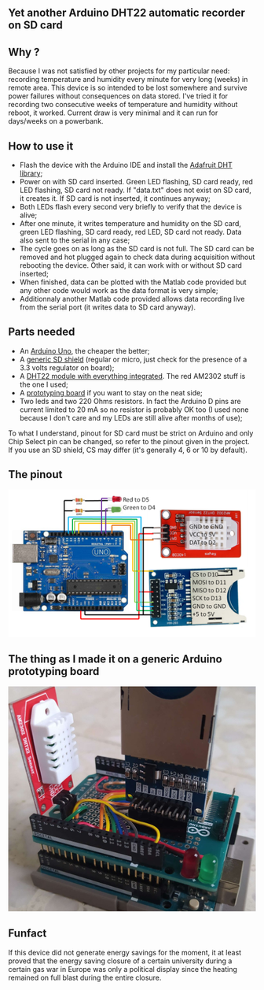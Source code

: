 ## Yet another Arduino DHT22 automatic recorder on SD card

## Why ?
Because I was not satisfied by other projects for my particular need: recording temperature and humidity every minute for very long (weeks) in remote area. This device is so intended to be lost somewhere and survive power failures without consequences on data stored. I've tried it for recording two consecutive weeks of temperature and humidity without reboot, it worked. Current draw is very minimal and it can run for days/weeks on a powerbank.

## How to use it
- Flash the device with the Arduino IDE and install the [Adafruit DHT library](https://github.com/adafruit/DHT-sensor-library);
- Power on with SD card inserted. Green LED flashing, SD card ready, red LED flashing, SD card not ready. If "data.txt" does not exist on SD card, it creates it. If SD card is not inserted, it continues anyway;
- Both LEDs flash every second very briefly to verify that the device is alive;
- After one minute, it writes temperature and humidity on the SD card, green LED flashing, SD card ready, red LED, SD card not ready. Data also sent to the serial in any case;
- The cycle goes on as long as the SD card is not full. The SD card can be removed and hot plugged again to check data during acquisition without rebooting the device. Other said, it can work with or without SD card inserted;
- When finished, data can be plotted with the Matlab code provided but any other code would work as the data format is very simple;
- Additionnaly another Matlab code provided allows data recording live from the serial port (it writes data to SD card anyway).
 
## Parts needed
- An [Arduino Uno](https://fr.aliexpress.com/item/1005006088733150.html), the cheaper the better;
- A [generic SD shield](https://fr.aliexpress.com/item/1005006005013220.html) (regular or micro, just check for the presence of a 3.3 volts regulator on board);
- A [DHT22 module with everything integrated](https://fr.aliexpress.com/item/1005005996195284.html). The red AM2302 stuff is the one I used;
- A [prototyping board](https://fr.aliexpress.com/item/1005005992632489.html) if you want to stay on the neat side;
- Two leds and two 220 Ohms resistors. In fact the Arduino D pins are current limited to 20 mA so no resistor is probably OK too (I used none because I don't care and my LEDs are still alive after months of use);

To what I understand, pinout for SD card must be strict on Arduino and only Chip Select pin can be changed, so refer to the pinout given in the project. If you use an SD shield, CS may differ (it's generally 4, 6 or 10 by default).
  
## The pinout
![](Pictures/Schematic_DHT22.png)

## The thing as I made it on a generic Arduino prototyping board
![](Pictures/Image_of_the_device.png)

## Funfact
If this device did not generate energy savings for the moment, it at least proved that the energy saving closure of a certain university during a certain gas war in Europe was only a political display since the heating remained on full blast during the entire closure. 
